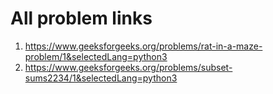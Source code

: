 # All problem links

1. https://www.geeksforgeeks.org/problems/rat-in-a-maze-problem/1&selectedLang=python3
2. https://www.geeksforgeeks.org/problems/subset-sums2234/1&selectedLang=python3